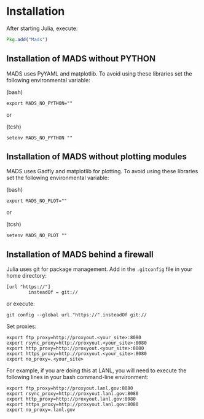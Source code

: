 Installation
============

After starting Julia, execute:


```julia
Pkg.add("Mads")
```


Installation of MADS without PYTHON
------------------------------

MADS uses PyYAML and matplotlib. To avoid using these libraries set the following environmental variable:

(bash)
```
export MADS_NO_PYTHON=""
```

or

(tcsh)
```
setenv MADS_NO_PYTHON ""
```

Installation of MADS without plotting modules
------------------------------

MADS uses Gadfly and matplotlib for plotting. To avoid using these libraries set the following environmental variable:

(bash)
```
export MADS_NO_PLOT=""
```
or

(tcsh)
```
setenv MADS_NO_PLOT ""
```

Installation of MADS behind a firewall
------------------------------

Julia uses git for package management. Add in the `.gitconfig` file in your home directory:

```
[url "https://"]
        insteadOf = git://
```

or execute:

```
git config --global url."https://".insteadOf git://
```

Set proxies:

```
export ftp_proxy=http://proxyout.<your_site>:8080
export rsync_proxy=http://proxyout.<your_site>:8080
export http_proxy=http://proxyout.<your_site>:8080
export https_proxy=http://proxyout.<your_site>:8080
export no_proxy=.<your_site>
```

For example, if you are doing this at LANL, you will need to execute the 
following lines in your bash command-line environment:

```
export ftp_proxy=http://proxyout.lanl.gov:8080
export rsync_proxy=http://proxyout.lanl.gov:8080
export http_proxy=http://proxyout.lanl.gov:8080
export https_proxy=http://proxyout.lanl.gov:8080
export no_proxy=.lanl.gov
```